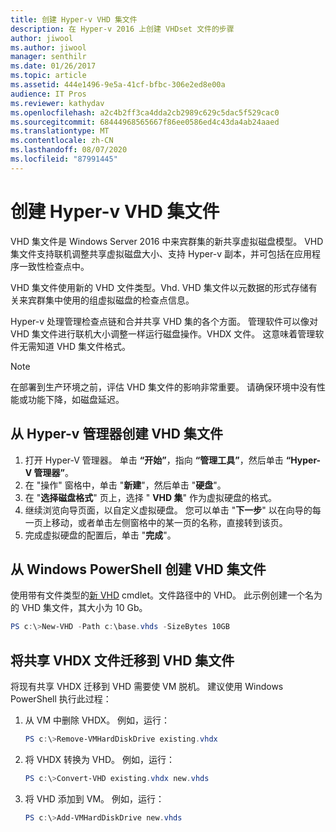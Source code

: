 ```yaml
---
title: 创建 Hyper-v VHD 集文件
description: 在 Hyper-v 2016 上创建 VHDset 文件的步骤
author: jiwool
ms.author: jiwool
manager: senthilr
ms.date: 01/26/2017
ms.topic: article
ms.assetid: 444e1496-9e5a-41cf-bfbc-306e2ed8e00a
audience: IT Pros
ms.reviewer: kathydav
ms.openlocfilehash: a2c4b2ff3ca4dda2cb2989c629c5dac5f529cac0
ms.sourcegitcommit: 68444968565667f86ee0586ed4c43da4ab24aaed
ms.translationtype: MT
ms.contentlocale: zh-CN
ms.lasthandoff: 08/07/2020
ms.locfileid: "87991445"
---
```

# <a name="create-hyper-v-vhd-set-files"></a>创建 Hyper-v VHD 集文件
VHD 集文件是 Windows Server 2016 中来宾群集的新共享虚拟磁盘模型。 VHD 集文件支持联机调整共享虚拟磁盘大小、支持 Hyper-v 副本，并可包括在应用程序一致性检查点中。

VHD 集文件使用新的 VHD 文件类型。Vhd. VHD 集文件以元数据的形式存储有关来宾群集中使用的组虚拟磁盘的检查点信息。

Hyper-v 处理管理检查点链和合并共享 VHD 集的各个方面。 管理软件可以像对 VHD 集文件进行联机大小调整一样运行磁盘操作。VHDX 文件。 这意味着管理软件无需知道 VHD 集文件格式。

> [!NOTE]
> 在部署到生产环境之前，评估 VHD 集文件的影响非常重要。 请确保环境中没有性能或功能下降，如磁盘延迟。

## <a name="create-a-vhd-set-file-from-hyper-v-manager"></a>从 Hyper-v 管理器创建 VHD 集文件

1.  打开 Hyper-V 管理器。 单击 **“开始”**，指向 **“管理工具”**，然后单击 **“Hyper-V 管理器”**。
2.  在 "操作" 窗格中，单击 "**新建**"，然后单击 "**硬盘**"。
3.  在 "**选择磁盘格式**" 页上，选择 " **VHD 集**" 作为虚拟硬盘的格式。
4.  继续浏览向导页面，以自定义虚拟硬盘。 您可以单击 "**下一步**" 以在向导的每一页上移动，或者单击左侧窗格中的某一页的名称，直接转到该页。
5.  完成虚拟硬盘的配置后，单击 "**完成**"。

## <a name="create-a-vhd-set-file-from-windows-powershell"></a>从 Windows PowerShell 创建 VHD 集文件

使用带有文件类型的[新 VHD](/powershell/module/hyper-v/new-vhd?view=win10-ps) cmdlet。文件路径中的 VHD。 此示例创建一个名为的 VHD 集文件，其大小为 10 Gb。

``` PowerShell
PS c:\>New-VHD -Path c:\base.vhds -SizeBytes 10GB
```

## <a name="migrate-a-shared-vhdx-file-to-a-vhd-set-file"></a>将共享 VHDX 文件迁移到 VHD 集文件

将现有共享 VHDX 迁移到 VHD 需要使 VM 脱机。 建议使用 Windows PowerShell 执行此过程：

1. 从 VM 中删除 VHDX。 例如，运行：
   ``` PowerShell
   PS c:\>Remove-VMHardDiskDrive existing.vhdx
   ```

2. 将 VHDX 转换为 VHD。 例如，运行：
   ``` PowerShell
   PS c:\>Convert-VHD existing.vhdx new.vhds
   ```

3. 将 VHD 添加到 VM。 例如，运行：
   ``` PowerShell
   PS c:\>Add-VMHardDiskDrive new.vhds
   ```